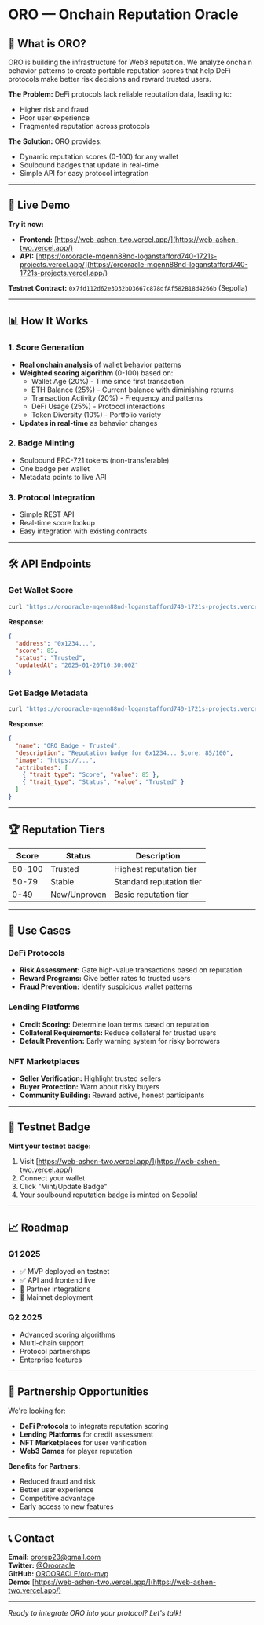 # ORO — Onchain Reputation Oracle

## 🎯 What is ORO?

ORO is building the infrastructure for Web3 reputation. We analyze onchain behavior patterns to create portable reputation scores that help DeFi protocols make better risk decisions and reward trusted users.

**The Problem:** DeFi protocols lack reliable reputation data, leading to:
- Higher risk and fraud
- Poor user experience
- Fragmented reputation across protocols

**The Solution:** ORO provides:
- Dynamic reputation scores (0-100) for any wallet
- Soulbound badges that update in real-time
- Simple API for easy protocol integration

---

## 🚀 Live Demo

**Try it now:**
- **Frontend:** [https://web-ashen-two.vercel.app/](https://web-ashen-two.vercel.app/)
- **API:** [https://orooracle-mqenn88nd-loganstafford740-1721s-projects.vercel.app/](https://orooracle-mqenn88nd-loganstafford740-1721s-projects.vercel.app/)

**Testnet Contract:** `0x7fd112d62e3D32bD3667c878dfAf582B18d4266b` (Sepolia)

---

## 📊 How It Works

### 1. Score Generation
- **Real onchain analysis** of wallet behavior patterns
- **Weighted scoring algorithm** (0-100) based on:
  - Wallet Age (20%) - Time since first transaction
  - ETH Balance (25%) - Current balance with diminishing returns
  - Transaction Activity (20%) - Frequency and patterns
  - DeFi Usage (25%) - Protocol interactions
  - Token Diversity (10%) - Portfolio variety
- **Updates in real-time** as behavior changes

### 2. Badge Minting
- Soulbound ERC-721 tokens (non-transferable)
- One badge per wallet
- Metadata points to live API

### 3. Protocol Integration
- Simple REST API
- Real-time score lookup
- Easy integration with existing contracts

---

## 🛠️ API Endpoints

### Get Wallet Score
```bash
curl "https://orooracle-mqenn88nd-loganstafford740-1721s-projects.vercel.app/score/0x1234..."
```

**Response:**
```json
{
  "address": "0x1234...",
  "score": 85,
  "status": "Trusted",
  "updatedAt": "2025-01-20T10:30:00Z"
}
```

### Get Badge Metadata
```bash
curl "https://orooracle-mqenn88nd-loganstafford740-1721s-projects.vercel.app/metadata/0x1234....json"
```

**Response:**
```json
{
  "name": "ORO Badge - Trusted",
  "description": "Reputation badge for 0x1234... Score: 85/100",
  "image": "https://...",
  "attributes": [
    { "trait_type": "Score", "value": 85 },
    { "trait_type": "Status", "value": "Trusted" }
  ]
}
```

---

## 🏆 Reputation Tiers

| Score | Status | Description |
|-------|--------|-------------|
| 80-100 | Trusted | Highest reputation tier |
| 50-79 | Stable | Standard reputation tier |
| 0-49 | New/Unproven | Basic reputation tier |

---

## 💼 Use Cases

### DeFi Protocols
- **Risk Assessment:** Gate high-value transactions based on reputation
- **Reward Programs:** Give better rates to trusted users
- **Fraud Prevention:** Identify suspicious wallet patterns

### Lending Platforms
- **Credit Scoring:** Determine loan terms based on reputation
- **Collateral Requirements:** Reduce collateral for trusted users
- **Default Prevention:** Early warning system for risky borrowers

### NFT Marketplaces
- **Seller Verification:** Highlight trusted sellers
- **Buyer Protection:** Warn about risky buyers
- **Community Building:** Reward active, honest participants

---

## 🎯 Testnet Badge

**Mint your testnet badge:**
1. Visit [https://web-ashen-two.vercel.app/](https://web-ashen-two.vercel.app/)
2. Connect your wallet
3. Click "Mint/Update Badge"
4. Your soulbound reputation badge is minted on Sepolia!

---

## 📈 Roadmap

### Q1 2025
- ✅ MVP deployed on testnet
- ✅ API and frontend live
- 🔄 Partner integrations
- 🔄 Mainnet deployment

### Q2 2025
- Advanced scoring algorithms
- Multi-chain support
- Protocol partnerships
- Enterprise features

---

## 🤝 Partnership Opportunities

We're looking for:
- **DeFi Protocols** to integrate reputation scoring
- **Lending Platforms** for credit assessment
- **NFT Marketplaces** for user verification
- **Web3 Games** for player reputation

**Benefits for Partners:**
- Reduced fraud and risk
- Better user experience
- Competitive advantage
- Early access to new features

---

## 📞 Contact

**Email:** ororep23@gmail.com  
**Twitter:** [@Orooracle](https://x.com/Orooracle)  
**GitHub:** [OROORACLE/oro-mvp](https://github.com/OROORACLE/oro-mvp)  
**Demo:** [https://web-ashen-two.vercel.app/](https://web-ashen-two.vercel.app/)

---

*Ready to integrate ORO into your protocol? Let's talk!*
